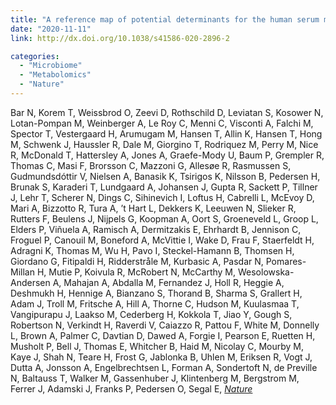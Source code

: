 ```yaml
---
title: "A reference map of potential determinants for the human serum metabolome"
date: "2020-11-11"
link: http://dx.doi.org/10.1038/s41586-020-2896-2

categories:
  - "Microbiome"
  - "Metabolomics"
  - "Nature"
---
```


Bar N, Korem T, Weissbrod O, Zeevi D, Rothschild D, Leviatan S, Kosower N, Lotan-Pompan M, Weinberger A, Le Roy C, Menni C, Visconti A, Falchi M, Spector T, Vestergaard H, Arumugam M, Hansen T, Allin K, Hansen T, Hong M, Schwenk J, Haussler R, Dale M, Giorgino T, Rodriquez M, Perry M, Nice R, McDonald T, Hattersley A, Jones A, Graefe-Mody U, Baum P, Grempler R, Thomas C, Masi F, Brorsson C, Mazzoni G, Allesøe R, Rasmussen S, Gudmundsdóttir V, Nielsen A, Banasik K, Tsirigos K, Nilsson B, Pedersen H, Brunak S, Karaderi T, Lundgaard A, Johansen J, Gupta R, Sackett P, Tillner J, Lehr T, Scherer N, Dings C, Sihinevich I, Loftus H, Cabrelli L, McEvoy D, Mari A, Bizzotto R, Tura A, ’t Hart L, Dekkers K, Leeuwen N, Slieker R, Rutters F, Beulens J, Nijpels G, Koopman A, Oort S, Groeneveld L, Groop L, Elders P, Viñuela A, Ramisch A, Dermitzakis E, Ehrhardt B, Jennison C, Froguel P, Canouil M, Boneford A, McVittie I, Wake D, Frau F, Staerfeldt H, Adragni K, Thomas M, Wu H, Pavo I, Steckel-Hamann B, Thomsen H, Giordano G, Fitipaldi H, Ridderstråle M, Kurbasic A, Pasdar N, Pomares-Millan H, Mutie P, Koivula R, McRobert N, McCarthy M, Wesolowska-Andersen A, Mahajan A, Abdalla M, Fernandez J, Holl R, Heggie A, Deshmukh H, Hennige A, Bianzano S, Thorand B, Sharma S, Grallert H, Adam J, Troll M, Fritsche A, Hill A, Thorne C, Hudson M, Kuulasmaa T, Vangipurapu J, Laakso M, Cederberg H, Kokkola T, Jiao Y, Gough S, Robertson N, Verkindt H, Raverdi V, Caiazzo R, Pattou F, White M, Donnelly L, Brown A, Palmer C, Davtian D, Dawed A, Forgie I, Pearson E, Ruetten H, Musholt P, Bell J, Thomas E, Whitcher B, Haid M, Nicolay C, Mourby M, Kaye J, Shah N, Teare H, Frost G, Jablonka B, Uhlen M, Eriksen R, Vogt J, Dutta A, Jonsson A, Engelbrechtsen L, Forman A, Sondertoft N, de Preville N, Baltauss T, Walker M, Gassenhuber J, Klintenberg M, Bergstrom M, Ferrer J, Adamski J, Franks P, Pedersen O, Segal E, [*Nature*](http://dx.doi.org/10.1038/s41586-020-2896-2)



